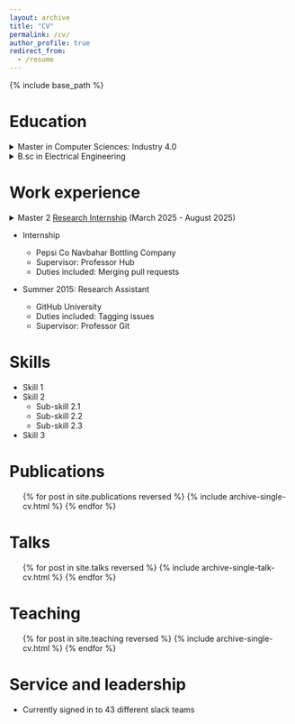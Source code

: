 ```yaml
---
layout: archive
title: "CV"
permalink: /cv/
author_profile: true
redirect_from:
  - /resume
---
```


{% include base_path %}

Education
======
<details>
  <summary>Master in Computer Sciences: Industry 4.0</summary>
  Universiy of Pau and the Adour Region (<a href="https://formation.univ-pau.fr/en/programs/science-technology-health-STS/master-degree-XB/master-computer-science-L7EMC9TO//m2-industry-4-0-L7EMCSH1.html" target="_blank">UPPA</a>) & University of Technology of Tarbes (UTTOP, old ENIT), France, 2024-25
</details>
<details>
  <summary>B.sc in Electrical Engineering</summary>
  Mirpur University of Science and Technology (<a href="https://must.edu.pk/electrical-engineering/" target="_blank">MUST</a>), Mirpur Azad Kashmir, Pakistan, 2018-22
</details>

Work experience
======
<details>
  <summary>Master 2 <a href="https://www.noureddine.org/research/behave/internship-2025" target="_blank">Research Internship</a> (March 2025 - August 2025)</summary>
  * Computer Science laboratory of the University of Pau and Adour Countries (<a href="https://liuppa.univ-pau.fr/fr/index.html" target="_blank">LIUPPA</a> : Laboratoire Informatique de l'Université de Pau et des Pays de l'Adour), Pau, France
  * **Supervisor:** <a href="https://www.noureddine.org/" target="_blank">Dr Adel Noureddine</a>
  * **Duties includes:** The internship involves studying and implementing an AI recommendation approach to study green and energy efficient software.
</details>

* Internship
  * Pepsi Co Navbahar Bottling Company
  * Supervisor: Professor Hub
  * Duties included: Merging pull requests

* Summer 2015: Research Assistant
  * GitHub University
  * Duties included: Tagging issues
  * Supervisor: Professor Git
  
Skills
======
* Skill 1
* Skill 2
  * Sub-skill 2.1
  * Sub-skill 2.2
  * Sub-skill 2.3
* Skill 3

Publications
======
  <ul>{% for post in site.publications reversed %}
    {% include archive-single-cv.html %}
  {% endfor %}</ul>
  
Talks
======
  <ul>{% for post in site.talks reversed %}
    {% include archive-single-talk-cv.html  %}
  {% endfor %}</ul>
  
Teaching
======
  <ul>{% for post in site.teaching reversed %}
    {% include archive-single-cv.html %}
  {% endfor %}</ul>
  
Service and leadership
======
* Currently signed in to 43 different slack teams
